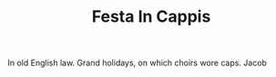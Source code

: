 ---
title: Festa In Cappis
letter: F
permalink: "/definitions/bld-festa-in-cappis.html"
body: In old English law. Grand holidays, on which choirs wore caps. Jacob
published_at: '2018-07-07'
source: Black's Law Dictionary 2nd Ed (1910)
layout: post
---